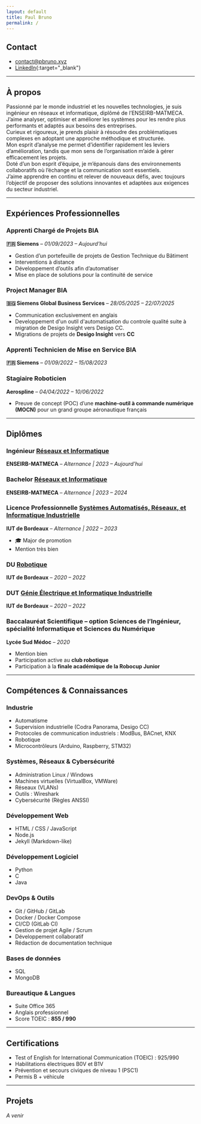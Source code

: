 ```yaml
---
layout: default
title: Paul Bruno
permalink: /
---
```


## Contact
- [contact@pbruno.xyz](mailto:contact@pbruno.xyz)  
- [LinkedIn](https://www.linkedin.com/in/paulbruno33){:target="_blank"} 

---

## À propos
Passionné par le monde industriel et les nouvelles technologies, je suis ingénieur en réseaux et informatique, diplômé de l’ENSEIRB-MATMECA.  
J’aime analyser, optimiser et améliorer les systèmes pour les rendre plus performants et adaptés aux besoins des entreprises.  
Curieux et rigoureux, je prends plaisir à résoudre des problématiques complexes en adoptant une approche méthodique et structurée.  
Mon esprit d’analyse me permet d’identifier rapidement les leviers d’amélioration, tandis que mon sens de l’organisation m’aide à gérer efficacement les projets.  
Doté d’un bon esprit d’équipe, je m’épanouis dans des environnements collaboratifs où l’échange et la communication sont essentiels.  
J’aime apprendre en continu et relever de nouveaux défis, avec toujours l’objectif de proposer des solutions innovantes et adaptées aux exigences du secteur industriel.  

---

## Expériences Professionnelles

### Apprenti Chargé de Projets BIA  
**🇫🇷 Siemens** – *01/09/2023 – Aujourd’hui*  
- Gestion d’un portefeuille de projets de Gestion Technique du Bâtiment  
- Interventions à distance  
- Développement d’outils afin d’automatiser  
- Mise en place de solutions pour la continuité de service  

### Project Manager BIA  
**🇧🇬 Siemens Global Business Services** – *28/05/2025 – 22/07/2025*  
- Communication exclusivement en anglais  
- Developpement d'un outil d'automatisation du controle qualité suite à migration de Desigo Insight vers Desigo CC. 
- Migrations de projets de **Desigo Insight** vers **CC**  

### Apprenti Technicien de Mise en Service BIA  
**🇫🇷 Siemens** – *01/09/2022 – 15/08/2023*  

### Stagiaire Roboticien  
**Aerospline** – *04/04/2022 – 10/06/2022*  
- Preuve de concept (POC) d’une **machine-outil à commande numérique (MOCN)** pour un grand groupe aéronautique français  

---

## Diplômes

### Ingénieur [Réseaux et Informatique](https://formation-en.bordeaux-inp.fr/en/training-offer/titre-d-ingenieur-DING/ingenieur-specialite-reseaux-et-informatique-LUMF0009.html)
**ENSEIRB-MATMECA** – *Alternance | 2023 – Aujourd’hui*  

### Bachelor [Réseaux et Informatique](https://formation-en.bordeaux-inp.fr/en/training-offer/titre-d-ingenieur-DING/ingenieur-specialite-reseaux-et-informatique-LUMF0009.html)  
**ENSEIRB-MATMECA** – *Alternance | 2023 – 2024*  

### Licence Professionnelle [Systèmes Automatisés, Réseaux, et Informatique Industrielle](https://www.iut.u-bordeaux.fr/geii/images/Lpro/LP_GRADIGNAN_GEII_SARI_print.pdf) 
**IUT de Bordeaux** – *Alternance | 2022 – 2023*  
- 🎓 Major de promotion  
- Mention très bien  


### DU [Robotique](https://www.iut.u-bordeaux.fr/formations/ra/)
**IUT de Bordeaux** – *2020 – 2022*  

### DUT [Génie Électrique et Informatique Industrielle](https://www.iut.u-bordeaux.fr/geii/)  
**IUT de Bordeaux** – *2020 – 2022*  

### Baccalauréat Scientifique – option Sciences de l’Ingénieur, spécialité Informatique et Sciences du Numérique  
**Lycée Sud Médoc** – *2020*  
- Mention bien  
- Participation active au **club robotique**  
- Participation à la **finale académique de la Robocup Junior**  

---

## Compétences & Connaissances

### Industrie
- Automatisme  
- Supervision industrielle (Codra Panorama, Desigo CC)  
- Protocoles de communication industriels : ModBus, BACnet, KNX  
- Robotique    
- Microcontrôleurs (Arduino, Raspberry, STM32)  


### Systèmes, Réseaux & Cybersécurité
- Administration Linux / Windows
- Machines virtuelles (VirtualBox, VMWare)
- Réseaux (VLANs)  
- Outils : Wireshark  
- Cybersécurité (Règles ANSSI)

### Développement Web
- HTML / CSS / JavaScript  
- Node.js  
- Jekyll (Markdown-like)  

### Développement Logiciel
- Python  
- C  
- Java  

### DevOps & Outils
- Git / GitHub / GitLab  
- Docker / Docker Compose  
- CI/CD (GitLab CI)  
- Gestion de projet Agile / Scrum  
- Développement collaboratif  
- Rédaction de documentation technique  

### Bases de données
- SQL  
- MongoDB  


### Bureautique & Langues
- Suite Office 365  
- Anglais professionnel  
- Score TOEIC : **855 / 990**  

---

## Certifications
- Test of English for International Communication (TOEIC) : 925/990  
- Habilitations électriques B0V et B1V  
- Prévention et secours civiques de niveau 1 (PSC1)  
- Permis B + véhicule  

---

## Projets
*A venir*  
